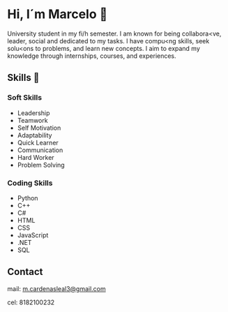 # Hi, I´m Marcelo 👋
University student in my fi/h semester. I am known for being collabora<ve, leader, social and dedicated to my tasks. I have
compu<ng skills, seek solu<ons to problems, and learn new concepts. I aim to expand my knowledge through internships, courses,
and experiences.

## Skills 🎯
### Soft Skills
- Leadership
- Teamwork
- Self Motivation
- Adaptability
- Quick Learner
- Communication
- Hard Worker
- Problem Solving

### Coding Skills 
- Python
- C++
- C#
- HTML
- CSS
- JavaScript
- .NET
- SQL



## Contact
mail: m.cardenasleal3@gmail.com

cel: 8182100232

  
<!--
**mcardenas3/mcardenas3** is a ✨ _special_ ✨ repository because its `README.md` (this file) appears on your GitHub profile.

Here are some ideas to get you started:

- 🔭 I’m currently working on ...
- 🌱 I’m currently learning ...
- 👯 I’m looking to collaborate on ...
- 🤔 I’m looking for help with ...
- 💬 Ask me about ...
- 📫 How to reach me: ...
- 😄 Pronouns: ...
- ⚡ Fun fact: ...
-->
